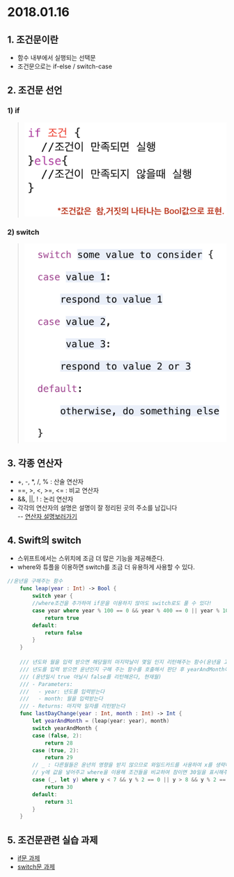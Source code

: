 # 2018.01.16
## 1. 조건문이란
- 함수 내부에서 실행되는 선택문
- 조건문으로는 if-else / switch-case

## 2. 조건문 선언

### 1) if
> ![if](./IF.png)

### 2) switch
> ![switch](./SWITCH.png)

## 3. 각종 연산자
- +, -, *, /, % : 산술 연산자
- ==, >, <, >=, <= : 비교 연산자
- &&, ||, ! : 논리 연산자
- 각각의 연산자의 설명은 설명이 잘 정리된 곳의 주소를 남깁니다<br>
-- [연산자 설명보러가기](https://xho95.github.io/swift/language/grammar/basic/operators/2016/04/27/Basic-Operators.html)

## 4. Swift의 switch
- 스위프트에서는 스위치에 조금 더 많은 기능을 제공해준다.
- where와 튜플을 이용하면 switch를 조금 더 유용하게 사용할 수 있다.

```swift
//윤년을 구해주는 함수
    func leap(year : Int) -> Bool {
        switch year {
        //where조건을 추가하여 if문을 이용하지 않아도 switch로도 풀 수 있다!
        case year where year % 100 == 0 && year % 400 == 0 || year % 100 != 0 && year % 4 == 0:
            return true
        default:
            return false
        }
    }
    
    /// 년도와 월을 입력 받으면 해당월의 마지막날이 몇일 인지 리턴해주는 함수(윤년을 고려해서)
    /// 년도를 입력 받으면 윤년인지 구해 주는 함수를 호출해서 판단 후 yearAndMonth에
    /// (윤년일시 true 아닐시 false를 리턴해온다, 현재월)
    /// - Parameters:
    ///   - year: 년도를 입력받는다
    ///   - month: 월을 입력받는다
    /// - Returns: 마지막 일자를 리턴받는다
    func lastDayChange(year : Int, month : Int) -> Int {
        let yearAndMonth = (leap(year: year), month)
        switch yearAndMonth {
        case (false, 2):
            return 28
        case (true, 2):
            return 29
        // _ : 다른월들은 윤년의 영향을 받지 않으므로 와일드카드를 사용하여 x를 생략해준다
        // y에 값을 넣어주고 where을 이용해 조건들을 비교하여 참이면 30일을 표시해주고 아닐시 31일을 표시
        case (_, let y) where y < 7 && y % 2 == 0 || y > 8 && y % 2 == 1:
            return 30
        default:
            return 31
        }
    }
```

## 5. 조건문관련 실습 과제
- [if문 과제](https://github.com/wargi/SangWookPark_IOS_School6/blob/master/Practice/IfConditional/IfConditional/IfConditional.swift)
- [switch문 과제](https://github.com/wargi/SangWookPark_IOS_School6/blob/master/Practice/SwitchConditional/SwitchConditional/SwitchConditional.swift)